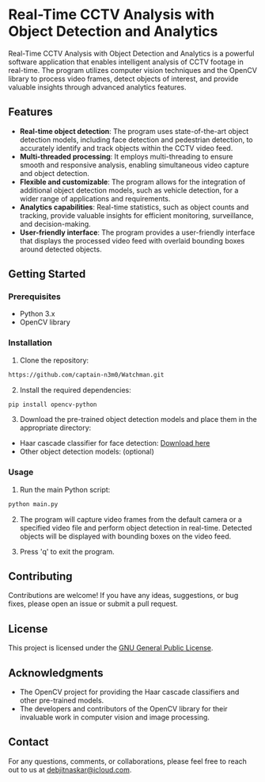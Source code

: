 # Real-Time CCTV Analysis with Object Detection and Analytics

Real-Time CCTV Analysis with Object Detection and Analytics is a powerful software application that enables intelligent analysis of CCTV footage in real-time. The program utilizes computer vision techniques and the OpenCV library to process video frames, detect objects of interest, and provide valuable insights through advanced analytics features.

## Features

- **Real-time object detection**: The program uses state-of-the-art object detection models, including face detection and pedestrian detection, to accurately identify and track objects within the CCTV video feed.
- **Multi-threaded processing**: It employs multi-threading to ensure smooth and responsive analysis, enabling simultaneous video capture and object detection.
- **Flexible and customizable**: The program allows for the integration of additional object detection models, such as vehicle detection, for a wider range of applications and requirements.
- **Analytics capabilities**: Real-time statistics, such as object counts and tracking, provide valuable insights for efficient monitoring, surveillance, and decision-making.
- **User-friendly interface**: The program provides a user-friendly interface that displays the processed video feed with overlaid bounding boxes around detected objects.

## Getting Started

### Prerequisites

- Python 3.x
- OpenCV library

### Installation

1. Clone the repository:

```bash
https://github.com/captain-n3m0/Watchman.git
```

2. Install the required dependencies:

```bash
pip install opencv-python
```

3. Download the pre-trained object detection models and place them in the appropriate directory:

- Haar cascade classifier for face detection: [Download here](https://github.com/opencv/opencv/blob/master/data/haarcascades/haarcascade_frontalface_default.xml)
- Other object detection models: (optional)

### Usage

1. Run the main Python script:

```bash
python main.py
```

2. The program will capture video frames from the default camera or a specified video file and perform object detection in real-time. Detected objects will be displayed with bounding boxes on the video feed.

3. Press 'q' to exit the program.

## Contributing

Contributions are welcome! If you have any ideas, suggestions, or bug fixes, please open an issue or submit a pull request.

## License

This project is licensed under the [GNU General Public License](LICENSE).

## Acknowledgments

- The OpenCV project for providing the Haar cascade classifiers and other pre-trained models.
- The developers and contributors of the OpenCV library for their invaluable work in computer vision and image processing.

## Contact

For any questions, comments, or collaborations, please feel free to reach out to us at [debjitnaskar@icloud.com](mailto:debjitnaskar@icloud.com).

